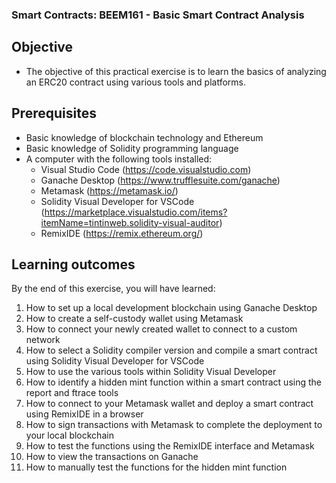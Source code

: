 ### Smart Contracts: BEEM161 - Basic Smart Contract Analysis

## Objective
- The objective of this practical exercise is to learn the basics of analyzing an ERC20 contract using various tools and platforms.

## Prerequisites
- Basic knowledge of blockchain technology and Ethereum
- Basic knowledge of Solidity programming language
- A computer with the following tools installed:
  - Visual Studio Code (https://code.visualstudio.com)
  - Ganache Desktop (https://www.trufflesuite.com/ganache)
  - Metamask (https://metamask.io/)
  - Solidity Visual Developer for VSCode (https://marketplace.visualstudio.com/items?itemName=tintinweb.solidity-visual-auditor)
  - RemixIDE (https://remix.ethereum.org/)

## Learning outcomes
By the end of this exercise, you will have learned:

1. How to set up a local development blockchain using Ganache Desktop
2. How to create a self-custody wallet using Metamask
3. How to connect your newly created wallet to connect to a custom network
4. How to select a Solidity compiler version and compile a smart contract using Solidity Visual Developer for VSCode
5. How to use the various tools within Solidity Visual Developer
6. How to identify a hidden mint function within a smart contract using the report and ftrace tools
7. How to connect to your Metamask wallet and deploy a smart contract using RemixIDE in a browser
8. How to sign transactions with Metamask to complete the deployment to your local blockchain
9. How to test the functions using the RemixIDE interface and Metamask
10. How to view the transactions on Ganache
11. How to manually test the functions for the hidden mint function
